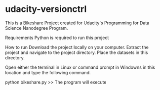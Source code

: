 # udacity-versionctrl

This is a Bikeshare Project created for Udacity's Programming for Data Science Nanodegree Program.

Requirements
Python is required to run this project

How to run
Download the project locally on your computer. Extract the project and navigate to the project directory. 
Place the datasets in this directory.

Open either the terminal in Linux or command prompt in Windowns in this location and type the following command.

python bikeshare.py >> The program will execute